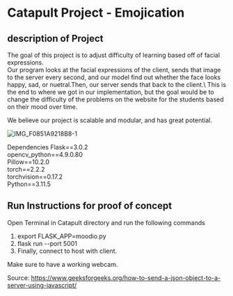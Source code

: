 # Catapult Project - Emojication

## description of Project
The goal of this project is to adjust difficulty of learning based off of facial expressions.\
Our program looks at the facial expressions of the client, sends that image to the server every second, and our model find out whether the face looks happy, sad, or nuetral.Then, our server sends that back to the client.\ This is the end to where we got in our implementation, but the goal would be to change the difficulty of the problems on the website for the students based on their mood over time. 

We believe our project is scalable and modular, and has great potential.



![IMG_F0851A9218B8-1](https://github.com/MichaelL11/Catapult/assets/143101596/8376866f-e3eb-4f92-8dfc-bbfa219b1bb7)



Dependencies
Flask==3.0.2 \
opencv_python==4.9.0.80 \
Pillow==10.2.0 \
torch==2.2.2 \
torchvision==0.17.2 \
Python==3.11.5



## Run Instructions for proof of concept

Open Terminal in Catapult directory and run the following commands

1. export FLASK_APP=moodio.py
2. flask run --port 5001
3. Finally, connect to host with client.

Make sure to have a working webcam.
























Source: https://www.geeksforgeeks.org/how-to-send-a-json-object-to-a-server-using-javascript/

